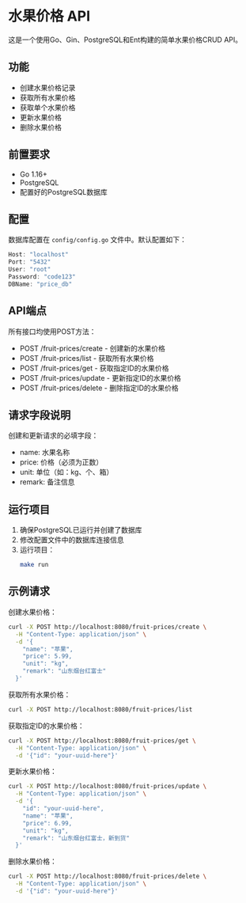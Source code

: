# 水果价格 API

这是一个使用Go、Gin、PostgreSQL和Ent构建的简单水果价格CRUD API。

## 功能

- 创建水果价格记录
- 获取所有水果价格
- 获取单个水果价格
- 更新水果价格
- 删除水果价格

## 前置要求

- Go 1.16+
- PostgreSQL
- 配置好的PostgreSQL数据库

## 配置

数据库配置在 `config/config.go` 文件中。默认配置如下：

```go
Host: "localhost"
Port: "5432"
User: "root"
Password: "code123"
DBName: "price_db"
```

## API端点

所有接口均使用POST方法：

- POST /fruit-prices/create - 创建新的水果价格
- POST /fruit-prices/list - 获取所有水果价格
- POST /fruit-prices/get - 获取指定ID的水果价格
- POST /fruit-prices/update - 更新指定ID的水果价格
- POST /fruit-prices/delete - 删除指定ID的水果价格

## 请求字段说明

创建和更新请求的必填字段：
- name: 水果名称
- price: 价格（必须为正数）
- unit: 单位（如：kg、个、箱）
- remark: 备注信息

## 运行项目

1. 确保PostgreSQL已运行并创建了数据库
2. 修改配置文件中的数据库连接信息
3. 运行项目：
   ```bash
   make run
   ```

## 示例请求

创建水果价格：
```bash
curl -X POST http://localhost:8080/fruit-prices/create \
  -H "Content-Type: application/json" \
  -d '{
    "name": "苹果",
    "price": 5.99,
    "unit": "kg",
    "remark": "山东烟台红富士"
  }'
```

获取所有水果价格：
```bash
curl -X POST http://localhost:8080/fruit-prices/list
```

获取指定ID的水果价格：
```bash
curl -X POST http://localhost:8080/fruit-prices/get \
  -H "Content-Type: application/json" \
  -d '{"id": "your-uuid-here"}'
```

更新水果价格：
```bash
curl -X POST http://localhost:8080/fruit-prices/update \
  -H "Content-Type: application/json" \
  -d '{
    "id": "your-uuid-here",
    "name": "苹果",
    "price": 6.99,
    "unit": "kg",
    "remark": "山东烟台红富士，新到货"
  }'
```

删除水果价格：
```bash
curl -X POST http://localhost:8080/fruit-prices/delete \
  -H "Content-Type: application/json" \
  -d '{"id": "your-uuid-here"}'
``` 